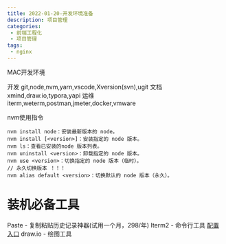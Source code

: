 ```yaml
---
title: 2022-01-20-开发环境准备
description: 项目管理
categories:
 - 前端工程化
 - 项目管理
tags:
 - nginx
---
```


MAC开发环境

开发
git,node,nvm,yarn,vscode,Xversion(svn),ugit
文档
xmind,draw.io,typora,yapi
运维
iterm,weterm,postman,jmeter,docker,vmware

nvm使用指令
```
nvm install node：安装最新版本的 node。
nvm install [<version>]：安装指定的 node 版本。
nvm ls：查看已安装的node 版本列表。
nvm uninstall <version>：卸载指定的 node 版本。
nvm use <version>：切换指定的 node 版本（临时）。
// 永久切换版本 ！！！
nvm alias default <version>：切换默认的 node 版本（永久）。
```

# 装机必备工具
Paste - 复制粘贴历史记录神器(试用一个月，298/年) 
Iterm2 - 命令行工具 [配置入口](https://blog.csdn.net/daiyuhe/article/details/88667875)
draw.io - 绘图工具
